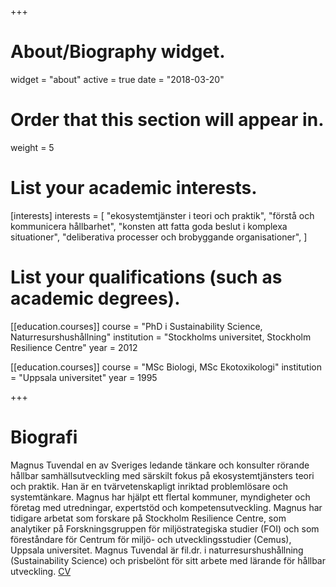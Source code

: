 +++

# About/Biography widget.
widget = "about"
active = true
date = "2018-03-20"

# Order that this section will appear in.
weight = 5

# List your academic interests.
[interests]
  interests = [
    "ekosystemtjänster i teori och praktik", 
    "förstå och kommunicera hållbarhet", 
    "konsten att fatta goda beslut i komplexa situationer",
    "deliberativa processer och brobyggande organisationer",
  ]

# List your qualifications (such as academic degrees).
[[education.courses]]
  course = "PhD i Sustainability Science, Naturresurshushållning"
  institution = "Stockholms universitet, Stockholm Resilience Centre"
  year = 2012

[[education.courses]]
  course = "MSc Biologi, MSc Ekotoxikologi"
  institution = "Uppsala universitet"
  year = 1995
 
+++

# Biografi

Magnus Tuvendal en av Sveriges ledande tänkare och konsulter rörande hållbar samhällsutveckling med särskilt fokus på ekosystemtjänsters teori och praktik. Han är en tvärvetenskapligt inriktad problemlösare och systemtänkare. Magnus har hjälpt ett flertal kommuner, myndigheter och företag med utredningar, expertstöd och kompetensutveckling. Magnus har tidigare arbetat som forskare på Stockholm Resilience Centre, som analytiker på Forskningsgruppen för miljöstrategiska studier (FOI) och som föreståndare för Centrum för miljö- och utvecklingsstudier (Cemus), Uppsala universitet. Magnus Tuvendal är fil.dr. i naturresurshushållning (Sustainability Science) och prisbelönt för sitt arbete med lärande för hållbar utveckling. [CV](https://drive.google.com/file/d/1lypFL10PlauSo-l6tG1nrPYRNCsWaFSE/view?usp=sharing)


